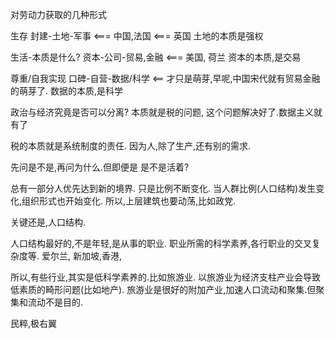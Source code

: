 对劳动力获取的几种形式

生存
封建-土地-军事      <=== 中国,法国
                  <=== 英国
土地的本质是强权


生活-本质是什么?
资本-公司-贸易,金融  <=== 美国, 荷兰
资本的本质,是交易

尊重/自我实现
口碑-自营-数据/科学     <== 才只是萌芽,早呢,中国宋代就有贸易金融的萌芽了.
数据的本质,是科学


政治与经济究竟是否可以分离?
本质就是税的问题, 这个问题解决好了.数据主义就有了

税的本质就是系统制度的责任.
因为人,除了生产,还有别的需求.

先问是不是,再问为什么.但即便是
是不是活着?

总有一部分人优先达到新的境界.
只是比例不断变化.
当人群比例(人口结构)发生变化,组织形式也开始变化.
所以,上层建筑也要动荡,比如政党.

关键还是,人口结构.

人口结构最好的,不是年轻,是从事的职业.
职业所需的科学素养,各行职业的交叉复杂度等.
爱尔兰, 新加坡,香港,

所以,有些行业,其实是低科学素养的.比如旅游业.
以旅游业为经济支柱产业会导致低素质的畸形问题(比如地产).
旅游业是很好的附加产业,加速人口流动和聚集.但聚集和流动不是目的.


民粹,极右翼
